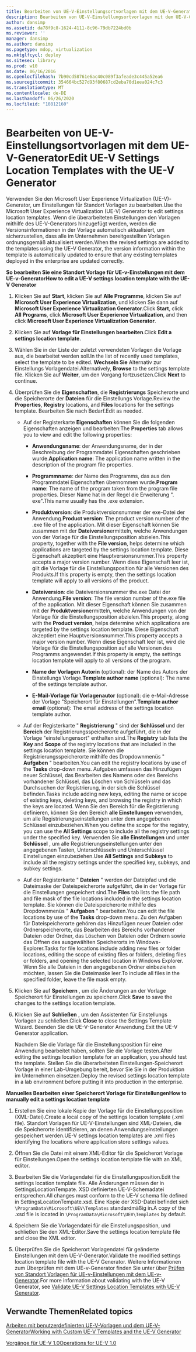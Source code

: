 ```yaml
---
title: Bearbeiten von UE-V-Einstellungsortvorlagen mit dem UE-V-Generator
description: Bearbeiten von UE-V-Einstellungsortvorlagen mit dem UE-V-Generator
author: dansimp
ms.assetid: da78f9c8-1624-4111-8c96-79db7224bd0b
ms.reviewer: ''
manager: dansimp
ms.author: dansimp
ms.pagetype: mdop, virtualization
ms.mktglfcycl: deploy
ms.sitesec: library
ms.prod: w10
ms.date: 06/16/2016
ms.openlocfilehash: 7b90cd58761e6ac40c089f3afeade3c445a52ea6
ms.sourcegitcommit: 354664bc527d93f80687cd2eba70d1eea024c7c3
ms.translationtype: MT
ms.contentlocale: de-DE
ms.lasthandoff: 06/26/2020
ms.locfileid: "10812160"
---
```

# <span data-ttu-id="62f3e-103">Bearbeiten von UE-V-Einstellungsortvorlagen mit dem UE-V-Generator</span><span class="sxs-lookup"><span data-stu-id="62f3e-103">Edit UE-V Settings Location Templates with the UE-V Generator</span></span>


<span data-ttu-id="62f3e-104">Verwenden Sie den Microsoft User Experience Virtualization (UE-V)-Generator, um Einstellungen für Standort Vorlagen zu bearbeiten.</span><span class="sxs-lookup"><span data-stu-id="62f3e-104">Use the Microsoft User Experience Virtualization (UE-V) Generator to edit settings location templates.</span></span> <span data-ttu-id="62f3e-105">Wenn die überarbeiteten Einstellungen den Vorlagen mithilfe des UE-V-Generators hinzugefügt werden, werden die Versionsinformationen in der Vorlage automatisch aktualisiert, um sicherzustellen, dass alle im Unternehmen bereitgestellten Vorlagen ordnungsgemäß aktualisiert werden.</span><span class="sxs-lookup"><span data-stu-id="62f3e-105">When the revised settings are added to the templates using the UE-V Generator, the version information within the template is automatically updated to ensure that any existing templates deployed in the enterprise are updated correctly.</span></span>

**<span data-ttu-id="62f3e-106">So bearbeiten Sie eine Standort Vorlage für UE-v-Einstellungen mit dem UE-v-Generator</span><span class="sxs-lookup"><span data-stu-id="62f3e-106">How to edit a UE-V settings location template with the UE-V Generator</span></span>**

1.  <span data-ttu-id="62f3e-107">Klicken Sie auf **Start**, klicken Sie auf **Alle Programme**, klicken Sie auf **Microsoft User Experience Virtualization**, und klicken Sie dann auf **Microsoft User Experience Virtualization Generator**.</span><span class="sxs-lookup"><span data-stu-id="62f3e-107">Click **Start**, click **All Programs**, click **Microsoft User Experience Virtualization**, and then click **Microsoft User Experience Virtualization Generator**.</span></span>

2.  <span data-ttu-id="62f3e-108">Klicken Sie auf **Vorlage für Einstellungen bearbeiten**.</span><span class="sxs-lookup"><span data-stu-id="62f3e-108">Click **Edit a settings location template**.</span></span>

3.  <span data-ttu-id="62f3e-109">Wählen Sie in der Liste der zuletzt verwendeten Vorlagen die Vorlage aus, die bearbeitet werden soll.</span><span class="sxs-lookup"><span data-stu-id="62f3e-109">In the list of recently used templates, select the template to be edited.</span></span> <span data-ttu-id="62f3e-110">**Wechseln Sie** Alternativ zur Einstellungs Vorlagendatei.</span><span class="sxs-lookup"><span data-stu-id="62f3e-110">Alternatively, **Browse** to the settings template file.</span></span> <span data-ttu-id="62f3e-111">Klicken Sie auf **Weiter**, um den Vorgang fortzusetzen.</span><span class="sxs-lookup"><span data-stu-id="62f3e-111">Click **Next** to continue.</span></span>

4.  <span data-ttu-id="62f3e-112">Überprüfen Sie die **Eigenschaften**, die **Registrierungs** Speicherorte und die Speicherorte der **Dateien** für die Einstellungs Vorlage.</span><span class="sxs-lookup"><span data-stu-id="62f3e-112">Review the **Properties**, **Registry** locations, and **Files** locations for the settings template.</span></span> <span data-ttu-id="62f3e-113">Bearbeiten Sie nach Bedarf.</span><span class="sxs-lookup"><span data-stu-id="62f3e-113">Edit as needed.</span></span>

    -   <span data-ttu-id="62f3e-114">Auf der Registerkarte **Eigenschaften** können Sie die folgenden Eigenschaften anzeigen und bearbeiten:</span><span class="sxs-lookup"><span data-stu-id="62f3e-114">The **Properties** tab allows you to view and edit the following properties:</span></span>

        -   <span data-ttu-id="62f3e-115">**Anwendungsname**: der Anwendungsname, der in der Beschreibung der Programmdatei Eigenschaften geschrieben wurde.</span><span class="sxs-lookup"><span data-stu-id="62f3e-115">**Application name**: The application name written in the description of the program file properties.</span></span>

        -   <span data-ttu-id="62f3e-116">**Programmname**: der Name des Programms, das aus den Programmdatei Eigenschaften übernommen wurde.</span><span class="sxs-lookup"><span data-stu-id="62f3e-116">**Program name**: The name of the program taken from the program file properties.</span></span> <span data-ttu-id="62f3e-117">Dieser Name hat in der Regel die Erweiterung ". exe".</span><span class="sxs-lookup"><span data-stu-id="62f3e-117">This name usually has the .exe extension.</span></span>

        -   <span data-ttu-id="62f3e-118">**Produktversion**: die Produktversionsnummer der exe-Datei der Anwendung.</span><span class="sxs-lookup"><span data-stu-id="62f3e-118">**Product version**: The product version number of the .exe file of the application.</span></span> <span data-ttu-id="62f3e-119">Mit dieser Eigenschaft können Sie zusammen mit der **Dateiversion**ermitteln, welche Anwendungen von der Vorlage für die Einstellungsposition abzielen.</span><span class="sxs-lookup"><span data-stu-id="62f3e-119">This property, together with the **File version**, helps determine which applications are targeted by the settings location template.</span></span> <span data-ttu-id="62f3e-120">Diese Eigenschaft akzeptiert eine Hauptversionsnummer.</span><span class="sxs-lookup"><span data-stu-id="62f3e-120">This property accepts a major version number.</span></span> <span data-ttu-id="62f3e-121">Wenn diese Eigenschaft leer ist, gilt die Vorlage für die Einstellungsposition für alle Versionen des Produkts.</span><span class="sxs-lookup"><span data-stu-id="62f3e-121">If this property is empty, then the settings location template will apply to all versions of the product.</span></span>

        -   <span data-ttu-id="62f3e-122">**Dateiversion**: die Dateiversionsnummer the.exe Datei der Anwendung.</span><span class="sxs-lookup"><span data-stu-id="62f3e-122">**File version**: The file version number of the.exe file of the application.</span></span> <span data-ttu-id="62f3e-123">Mit dieser Eigenschaft können Sie zusammen mit der **Produktversion**ermitteln, welche Anwendungen von der Vorlage für die Einstellungsposition abzielen.</span><span class="sxs-lookup"><span data-stu-id="62f3e-123">This property, along with the **Product version**, helps determine which applications are targeted by the settings location template.</span></span> <span data-ttu-id="62f3e-124">Diese Eigenschaft akzeptiert eine Hauptversionsnummer.</span><span class="sxs-lookup"><span data-stu-id="62f3e-124">This property accepts a major version number.</span></span> <span data-ttu-id="62f3e-125">Wenn diese Eigenschaft leer ist, wird die Vorlage für die Einstellungsposition auf alle Versionen des Programms angewendet.</span><span class="sxs-lookup"><span data-stu-id="62f3e-125">If this property is empty, the settings location template will apply to all versions of the program.</span></span>

        -   <span data-ttu-id="62f3e-126">**Name der Vorlagen Autorin** (optional): der Name des Autors der Einstellungs Vorlage.</span><span class="sxs-lookup"><span data-stu-id="62f3e-126">**Template author name** (optional): The name of the settings template author.</span></span>

        -   <span data-ttu-id="62f3e-127">**E-Mail-Vorlage für Vorlagenautor** (optional): die e-Mail-Adresse der Vorlage "Speicherort für Einstellungen".</span><span class="sxs-lookup"><span data-stu-id="62f3e-127">**Template author email** (optional): The email address of the settings location template author.</span></span>

    -   <span data-ttu-id="62f3e-128">Auf der Registerkarte " **Registrierung** " sind der **Schlüssel** und der **Bereich** der Registrierungsspeicherorte aufgeführt, die in der Vorlage "einstellungensort" enthalten sind.</span><span class="sxs-lookup"><span data-stu-id="62f3e-128">The **Registry** tab lists the **Key** and **Scope** of the registry locations that are included in the settings location template.</span></span> <span data-ttu-id="62f3e-129">Sie können die Registrierungsspeicherorte mithilfe des Dropdownmenüs " **Aufgaben** " bearbeiten.</span><span class="sxs-lookup"><span data-stu-id="62f3e-129">You can edit the registry locations by use of the **Tasks** drop-down menu.</span></span> <span data-ttu-id="62f3e-130">Aufgaben umfassen das Hinzufügen neuer Schlüssel, das Bearbeiten des Namens oder des Bereichs vorhandener Schlüssel, das Löschen von Schlüsseln und das Durchsuchen der Registrierung, in der sich die Schlüssel befinden.</span><span class="sxs-lookup"><span data-stu-id="62f3e-130">Tasks include adding new keys, editing the name or scope of existing keys, deleting keys, and browsing the registry in which the keys are located.</span></span> <span data-ttu-id="62f3e-131">Wenn Sie den Bereich für die Registrierung definieren, können Sie den Bereich **alle Einstellungen** verwenden, um alle Registrierungseinstellungen unter dem angegebenen Schlüssel einzubeziehen.</span><span class="sxs-lookup"><span data-stu-id="62f3e-131">When you define the scope for the registry, you can use the **All Settings** scope to include all the registry settings under the specified key.</span></span> <span data-ttu-id="62f3e-132">Verwenden Sie **alle Einstellungen** und unter **Schlüssel** , um alle Registrierungseinstellungen unter den angegebenen Tasten, Unterschlüsseln und Unterschlüssel Einstellungen einzubeziehen.</span><span class="sxs-lookup"><span data-stu-id="62f3e-132">Use **All Settings** and **Subkeys** to include all the registry settings under the specified key, subkeys, and subkey settings.</span></span>

    -   <span data-ttu-id="62f3e-133">Auf der Registerkarte " **Dateien** " werden der Dateipfad und die Dateimaske der Dateispeicherorte aufgeführt, die in der Vorlage für die Einstellungen gespeichert sind.</span><span class="sxs-lookup"><span data-stu-id="62f3e-133">The **Files** tab lists the file path and file mask of the file locations included in the settings location template.</span></span> <span data-ttu-id="62f3e-134">Sie können die Dateispeicherorte mithilfe des Dropdownmenüs " **Aufgaben** " bearbeiten.</span><span class="sxs-lookup"><span data-stu-id="62f3e-134">You can edit the file locations by use of the **Tasks** drop-down menu.</span></span> <span data-ttu-id="62f3e-135">Zu den Aufgaben für Dateispeicherorte gehören das Hinzufügen neuer Dateien oder Ordnerspeicherorte, das Bearbeiten des Bereichs vorhandener Dateien oder Ordner, das Löschen von Dateien oder Ordnern sowie das Öffnen des ausgewählten Speicherorts im Windows-Explorer.</span><span class="sxs-lookup"><span data-stu-id="62f3e-135">Tasks for file locations include adding new files or folder locations, editing the scope of existing files or folders, deleting files or folders, and opening the selected location in Windows Explorer.</span></span> <span data-ttu-id="62f3e-136">Wenn Sie alle Dateien in den angegebenen Ordner einbeziehen möchten, lassen Sie die Dateimaske leer.</span><span class="sxs-lookup"><span data-stu-id="62f3e-136">To include all files in the specified folder, leave the file mask empty.</span></span>

5.  <span data-ttu-id="62f3e-137">Klicken Sie auf **Speichern** , um die Änderungen an der Vorlage Speicherort für Einstellungen zu speichern.</span><span class="sxs-lookup"><span data-stu-id="62f3e-137">Click **Save** to save the changes to the settings location template.</span></span>

6.  <span data-ttu-id="62f3e-138">Klicken Sie auf **Schließen** , um den Assistenten für Einstellungs Vorlagen zu schließen.</span><span class="sxs-lookup"><span data-stu-id="62f3e-138">Click **Close** to close the Settings Template Wizard.</span></span> <span data-ttu-id="62f3e-139">Beenden Sie die UE-V-Generator Anwendung.</span><span class="sxs-lookup"><span data-stu-id="62f3e-139">Exit the UE-V Generator application.</span></span>

    <span data-ttu-id="62f3e-140">Nachdem Sie die Vorlage für die Einstellungsposition für eine Anwendung bearbeitet haben, sollten Sie die Vorlage testen.</span><span class="sxs-lookup"><span data-stu-id="62f3e-140">After editing the settings location template for an application, you should test the template.</span></span> <span data-ttu-id="62f3e-141">Stellen Sie die überarbeiteten Einstellungen-Speicherort Vorlage in einer Lab-Umgebung bereit, bevor Sie Sie in der Produktion im Unternehmen einsetzen.</span><span class="sxs-lookup"><span data-stu-id="62f3e-141">Deploy the revised settings location template in a lab environment before putting it into production in the enterprise.</span></span>

**<span data-ttu-id="62f3e-142">Manuelles Bearbeiten einer Speicherort Vorlage für Einstellungen</span><span class="sxs-lookup"><span data-stu-id="62f3e-142">How to manually edit a settings location template</span></span>**

1.  <span data-ttu-id="62f3e-143">Erstellen Sie eine lokale Kopie der Vorlage für die Einstellungsposition (XML-Datei).</span><span class="sxs-lookup"><span data-stu-id="62f3e-143">Create a local copy of the settings location template (.xml file).</span></span> <span data-ttu-id="62f3e-144">Standort Vorlagen für UE-V-Einstellungen sind XML-Dateien, die die Speicherorte identifizieren, an denen Anwendungseinstellungen gespeichert werden.</span><span class="sxs-lookup"><span data-stu-id="62f3e-144">UE-V settings location templates are .xml files identifying the locations where application store settings values.</span></span>

2.  <span data-ttu-id="62f3e-145">Öffnen Sie die Datei mit einem XML-Editor für die Speicherort Vorlage für Einstellungen.</span><span class="sxs-lookup"><span data-stu-id="62f3e-145">Open the settings location template file with an XML editor.</span></span>

3.  <span data-ttu-id="62f3e-146">Bearbeiten Sie die Vorlagendatei für die Einstellungsposition.</span><span class="sxs-lookup"><span data-stu-id="62f3e-146">Edit the settings location template file.</span></span> <span data-ttu-id="62f3e-147">Alle Änderungen müssen der in SettingsLocationTempate. XSD definierten UE-V-Schemadatei entsprechen.</span><span class="sxs-lookup"><span data-stu-id="62f3e-147">All changes must conform to the UE-V schema file defined in SettingsLocationTempate.xsd.</span></span> <span data-ttu-id="62f3e-148">Eine Kopie der XSD-Datei befindet sich `\ProgramData\Microsoft\UEV\Templates` standardmäßig in.</span><span class="sxs-lookup"><span data-stu-id="62f3e-148">A copy of the .xsd file is located in `\ProgramData\Microsoft\UEV\Templates` by default.</span></span>

4.  <span data-ttu-id="62f3e-149">Speichern Sie die Vorlagendatei für die Einstellungsposition, und schließen Sie den XML-Editor.</span><span class="sxs-lookup"><span data-stu-id="62f3e-149">Save the settings location template file and close the XML editor.</span></span>

5.  <span data-ttu-id="62f3e-150">Überprüfen Sie die Speicherort Vorlagendatei für geänderte Einstellungen mit dem UE-V-Generator.</span><span class="sxs-lookup"><span data-stu-id="62f3e-150">Validate the modified settings location template file with the UE-V Generator.</span></span> <span data-ttu-id="62f3e-151">Weitere Informationen zum Überprüfen mit dem UE-v-Generator finden Sie unter über [Prüfen von Standort Vorlagen für UE-v-Einstellungen mit dem UE-v-Generator](validate-ue-v-settings-location-templates-with-ue-v-generator.md).</span><span class="sxs-lookup"><span data-stu-id="62f3e-151">For more information about validating with the UE-V Generator, see [Validate UE-V Settings Location Templates with UE-V Generator](validate-ue-v-settings-location-templates-with-ue-v-generator.md).</span></span>

## <span data-ttu-id="62f3e-152">Verwandte Themen</span><span class="sxs-lookup"><span data-stu-id="62f3e-152">Related topics</span></span>


[<span data-ttu-id="62f3e-153">Arbeiten mit benutzerdefinierten UE-V-Vorlagen und dem UE-V-Generator</span><span class="sxs-lookup"><span data-stu-id="62f3e-153">Working with Custom UE-V Templates and the UE-V Generator</span></span>](working-with-custom-ue-v-templates-and-the-ue-v-generator.md)

[<span data-ttu-id="62f3e-154">Vorgänge für UE-V 1.0</span><span class="sxs-lookup"><span data-stu-id="62f3e-154">Operations for UE-V 1.0</span></span>](operations-for-ue-v-10.md)

 

 





